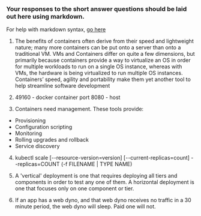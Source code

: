 ### Your responses to the short answer questions should be laid out here using markdown.

For help with markdown syntax, [go here](https://github.com/adam-p/markdown-here/wiki/Markdown-Cheatsheet)

1. The benefits of containers often derive from their speed and lightweight nature; many more containers can be put onto a server than onto a traditional VM. VMs and Containers differ on quite a few dimensions, but primarily because containers provide a way to virtualize an OS in order for multiple workloads to run on a single OS instance, whereas with VMs, the hardware is being virtualized to run multiple OS instances. Containers’ speed, agility and portability make them yet another tool to help streamline software development


2. 49160 - docker container port 
   8080 - host 

3. Containers need management. These tools provide:
- Provisioning
- Configuration scripting
- Monitoring
- Rolling upgrades and rollback
- Service discovery

4. kubectl scale [--resource-version=version] [--current-replicas=count] --replicas=COUNT (-f FILENAME | TYPE NAME)

5. A 'vertical' deployment is one that requires deploying all tiers and components in order to test any one of them.
A horizontal deployment is one that focuses only on one component or tier. 

6. If an app has a web dyno, and that web dyno receives no traffic in a 30 minute period, the web dyno will sleep. Paid one will not.